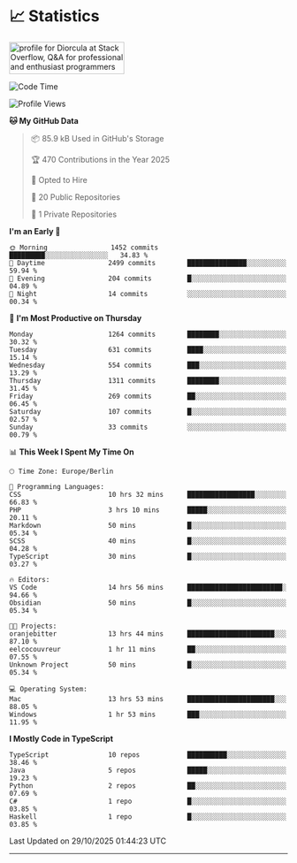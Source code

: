 # 📈 Statistics
 <a href="https://stackoverflow.com/users/10433530/diorcula"><img src="https://stackoverflow.com/users/flair/10433530.png" width="208" height="58" alt="profile for Diorcula at Stack Overflow, Q&amp;A for professional and enthusiast programmers" title="profile for Diorcula at Stack Overflow, Q&amp;A for professional and enthusiast programmers"></a>
 
<!--START_SECTION:waka-->
![Code Time](http://img.shields.io/badge/Code%20Time-725%20hrs%2049%20mins-blue)

![Profile Views](http://img.shields.io/badge/Profile%20Views-0-blue)

**🐱 My GitHub Data** 

> 📦 85.9 kB Used in GitHub's Storage 
 > 
> 🏆 470 Contributions in the Year 2025
 > 
> 💼 Opted to Hire
 > 
> 📜 20 Public Repositories 
 > 
> 🔑 1 Private Repositories 
 > 
**I'm an Early 🐤** 

```text
🌞 Morning                1452 commits        █████████░░░░░░░░░░░░░░░░   34.83 % 
🌆 Daytime                2499 commits        ███████████████░░░░░░░░░░   59.94 % 
🌃 Evening                204 commits         █░░░░░░░░░░░░░░░░░░░░░░░░   04.89 % 
🌙 Night                  14 commits          ░░░░░░░░░░░░░░░░░░░░░░░░░   00.34 % 
```
📅 **I'm Most Productive on Thursday** 

```text
Monday                   1264 commits        ████████░░░░░░░░░░░░░░░░░   30.32 % 
Tuesday                  631 commits         ████░░░░░░░░░░░░░░░░░░░░░   15.14 % 
Wednesday                554 commits         ███░░░░░░░░░░░░░░░░░░░░░░   13.29 % 
Thursday                 1311 commits        ████████░░░░░░░░░░░░░░░░░   31.45 % 
Friday                   269 commits         ██░░░░░░░░░░░░░░░░░░░░░░░   06.45 % 
Saturday                 107 commits         █░░░░░░░░░░░░░░░░░░░░░░░░   02.57 % 
Sunday                   33 commits          ░░░░░░░░░░░░░░░░░░░░░░░░░   00.79 % 
```


📊 **This Week I Spent My Time On** 

```text
🕑︎ Time Zone: Europe/Berlin

💬 Programming Languages: 
CSS                      10 hrs 32 mins      █████████████████░░░░░░░░   66.83 % 
PHP                      3 hrs 10 mins       █████░░░░░░░░░░░░░░░░░░░░   20.11 % 
Markdown                 50 mins             █░░░░░░░░░░░░░░░░░░░░░░░░   05.34 % 
SCSS                     40 mins             █░░░░░░░░░░░░░░░░░░░░░░░░   04.28 % 
TypeScript               30 mins             █░░░░░░░░░░░░░░░░░░░░░░░░   03.27 % 

🔥 Editors: 
VS Code                  14 hrs 56 mins      ████████████████████████░   94.66 % 
Obsidian                 50 mins             █░░░░░░░░░░░░░░░░░░░░░░░░   05.34 % 

🐱‍💻 Projects: 
oranjebitter             13 hrs 44 mins      ██████████████████████░░░   87.10 % 
eelcocouvreur            1 hr 11 mins        ██░░░░░░░░░░░░░░░░░░░░░░░   07.55 % 
Unknown Project          50 mins             █░░░░░░░░░░░░░░░░░░░░░░░░   05.34 % 

💻 Operating System: 
Mac                      13 hrs 53 mins      ██████████████████████░░░   88.05 % 
Windows                  1 hr 53 mins        ███░░░░░░░░░░░░░░░░░░░░░░   11.95 % 
```

**I Mostly Code in TypeScript** 

```text
TypeScript               10 repos            ██████████░░░░░░░░░░░░░░░   38.46 % 
Java                     5 repos             █████░░░░░░░░░░░░░░░░░░░░   19.23 % 
Python                   2 repos             ██░░░░░░░░░░░░░░░░░░░░░░░   07.69 % 
C#                       1 repo              █░░░░░░░░░░░░░░░░░░░░░░░░   03.85 % 
Haskell                  1 repo              █░░░░░░░░░░░░░░░░░░░░░░░░   03.85 % 
```




 Last Updated on 29/10/2025 01:44:23 UTC
<!--END_SECTION:waka-->
 
---

